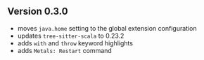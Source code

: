 ## Version 0.3.0

- moves `java.home` setting to the global extension configuration
- updates `tree-sitter-scala` to 0.23.2
- adds `with` and `throw` keyword highlights
- adds `Metals: Restart` command
